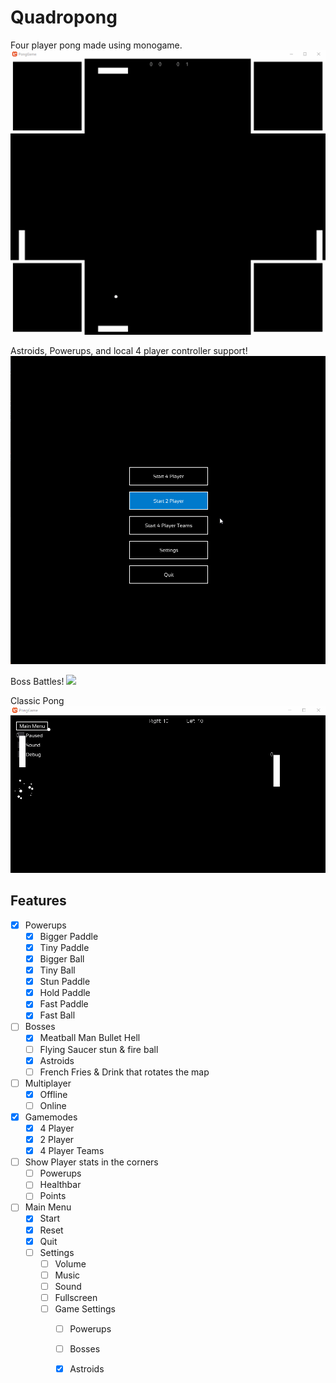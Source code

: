 # Quadropong

Four player pong made using monogame.
![](Assets/pong.gif)

Astroids, Powerups, and local 4 player controller support!
![](Assets/pong2.gif)

Boss Battles!
![](Assets/pong3.gif)

Classic Pong
![](Assets/pong4.gif)
## Features

- [x] Powerups
  - [x] Bigger Paddle
  - [x] Tiny Paddle
  - [x] Bigger Ball
  - [x] Tiny Ball
  - [x] Stun Paddle
  - [x] Hold Paddle
  - [x] Fast Paddle
  - [x] Fast Ball
- [ ] Bosses
  - [x] Meatball Man Bullet Hell
  - [ ] Flying Saucer stun & fire ball
  - [x] Astroids
  - [ ] French Fries & Drink that rotates the map
- [ ] Multiplayer
  - [x] Offline
  - [ ] Online
- [x] Gamemodes
  - [x] 4 Player
  - [x] 2 Player
  - [x] 4 Player Teams
- [ ] Show Player stats in the corners
  - [ ] Powerups
  - [ ] Healthbar
  - [ ] Points
- [ ] Main Menu
  - [x] Start
  - [x] Reset
  - [x] Quit
  - [ ] Settings
    - [ ] Volume
    - [ ] Music
    - [ ] Sound
    - [ ] Fullscreen
    - [ ] Game Settings
      - [ ] Powerups
      - [ ] Bosses
      - [x] Astroids
        
